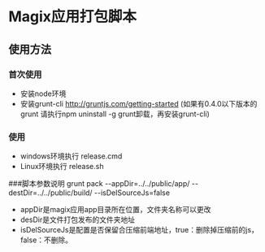 # Magix应用打包脚本
## 使用方法
### 首次使用
* 安装node环境
* 安装grunt-cli http://gruntjs.com/getting-started (如果有0.4.0以下版本的grunt 请执行npm uninstall -g grunt卸载，再安装grunt-cli)

### 使用
* windows环境执行 release.cmd
* Linux环境执行 release.sh

###脚本参数说明
grunt pack --appDir=../../public/app/ --destDir=../../public/build/ --isDelSourceJs=false

* appDir是magix应用app目录所在位置，文件夹名称可以更改
* desDir是文件打包发布的文件夹地址
* isDelSourceJs是配置是否保留合压缩前端地址，true：删除掉压缩前的js，false：不删除。